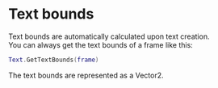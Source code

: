 # Text bounds

Text bounds are automatically calculated upon text creation.\
You can always get the text bounds of a frame like this:

```lua
Text.GetTextBounds(frame)
```

The text bounds are represented as a Vector2.
